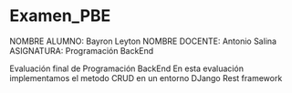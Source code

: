 # Examen_PBE

NOMBRE ALUMNO: Bayron Leyton
NOMBRE DOCENTE: Antonio Salina
ASIGNATURA: Programación BackEnd

Evaluación final de Programación BackEnd
En esta evaluación implementamos el metodo CRUD en un entorno DJango Rest framework
